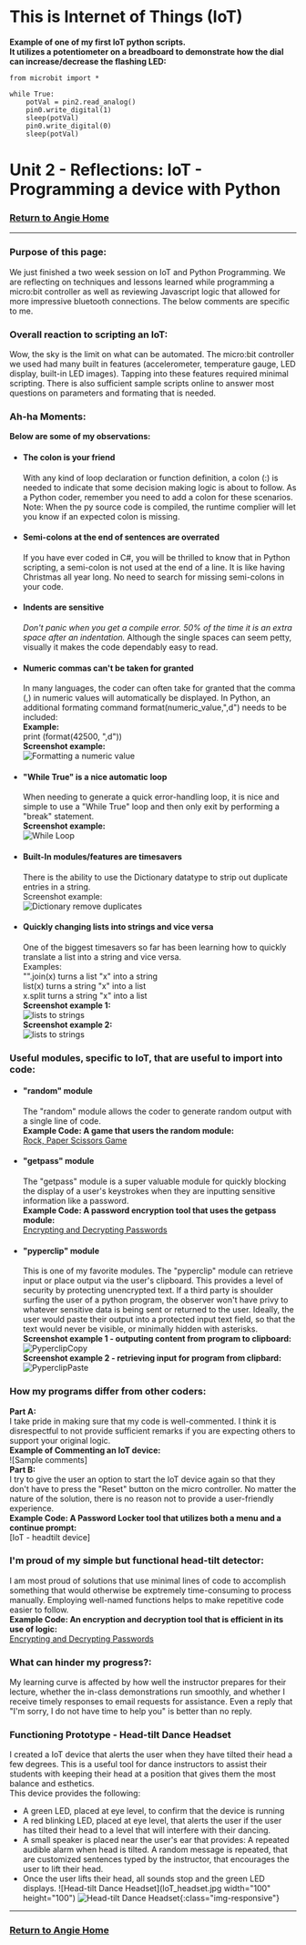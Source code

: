 # This is Internet of Things (IoT) 

**Example of one of my first IoT python scripts.
<br/>It utilizes a potentiometer on a breadboard to demonstrate how the dial can increase/decrease the flashing LED:**
```
from microbit import *

while True:
    potVal = pin2.read_analog()
    pin0.write_digital(1)
    sleep(potVal)
    pin0.write_digital(0)
    sleep(potVal)
```
# Unit 2 - Reflections: IoT - Programming a device with Python
### [Return to Angie Home](https://angie-gh.github.io/adix.github.io/)


*********************************************************************************** 

### Purpose of this page:
We just finished a two week session on IoT and Python Programming.  We are reflecting on techniques and lessons learned while programming a micro:bit controller as well as reviewing Javascript logic that allowed for more impressive bluetooth connections. 
The below comments are specific to me.

### Overall reaction to scripting an IoT:
Wow, the sky is the limit on what can be automated.  The micro:bit controller we used had many built in features (accelerometer, temperature gauge, LED display, built-in LED images).  Tapping into these features required minimal scripting. There is also sufficient sample scripts online to answer most questions on parameters and formating that is needed.     

### Ah-ha Moments:
**Below are some of my observations:**
- #### The colon is your friend
	With any kind of loop declaration or function definition, a colon (:) is needed to indicate that some decision making logic is about to follow.  As a Python coder, remember you need to add a colon for these scenarios.  Note:  When the py source code is compiled, the runtime complier will let you know if an expected colon is missing.
- #### Semi-colons at the end of sentences are overrated
	If you have ever coded in C#, you will be thrilled to know that in Python scripting, a semi-colon is not used at the end of a line.  It is like having Christmas all year long.  No need to search for missing semi-colons in your code.
- #### Indents are sensitive
	*Don't panic when you get a compile error.  50% of the time it is an extra space after an indentation.*
	Although the single spaces can seem petty, visually it makes the code dependably easy to read.
- #### Numeric commas can't be taken for granted
	In many languages, the coder can often take for granted that the comma (,) in numeric values will automatically be displayed.  In Python, an additional formating command format(numeric_value,",d") needs to be included:
	<br/>**Example:**
	<br/>print (format(42500, ",d"))
	<br/> **Screenshot example:**
	<br/>![Formatting a numeric value](FormatNumericWithCommas.PNG)
- #### "While True" is a nice automatic loop
	When needing to generate a quick error-handling loop, it is nice and simple to use a "While True" loop and then only exit by performing a "break" statement. 
	<br/>**Screenshot example:**
	<br/>![While Loop](While_True_simpleloop.PNG)
- #### Built-In modules/features are timesavers
	There is the ability to use the Dictionary datatype to strip out duplicate entries in a string.
	<br/>Screenshot example:
	<br/>![Dictionary remove duplicates](Dictionary_abilityTostripDuplicates.PNG)
- #### Quickly changing lists into strings and vice versa
	One of the biggest timesavers so far has been learning how to quickly translate a list into a string and vice versa.
	<br/>Examples:
	<br/>"".join(x)   turns a list "x" into a string
	<br/>list(x)      turns a string "x" into a list
	<br/>x.split      turns a string "x" into a list
	<br/>**Screenshot example 1:**
	<br/>![lists to strings](quick_listsFromStrings.PNG)
	<br/>**Screenshot example 2:**
	<br/>![lists to strings](SimpleClearLogic_CreatingEncryptionKey.PNG)

### Useful modules, specific to IoT, that are useful to import into code:
- #### "random" module
	The "random" module allows the coder to generate random output with a single line of code.  
	**Example Code: A game that users the random module:**
	<br/>[Rock, Paper Scissors Game](https://github.com/Angie-gh/unit1/blob/master/week03_RockPaperScissors_Angie.py)
- #### "getpass" module
	The "getpass" module is a super valuable module for quickly blocking the display of a user's keystrokes when they are inputting sensitive information like a password.  
	**Example Code: A password encryption tool that uses the getpass module:**
	<br/>[Encrypting and Decrypting Passwords](https://github.com/Angie-gh/unit1/blob/master/week05_EncryptionProject_Angie_ExtraCredit_Part7_Part8_b.py)
- #### "pyperclip" module
	This is one of my favorite modules.  The "pyperclip" module can retrieve input or place output via the user's clipboard.  This provides a level of security by protecting unencrypted text. If a third party is shoulder surfing the user of a python program, the observer won't have privy to whatever sensitive data is being sent or returned to the user.  Ideally, the user would paste their output
into a protected input text field, so that the text would never be visible, or minimally hidden with asterisks.
	**Screenshot example 1 - outputing content from program to clipboard:**
	<br/>![PyperclipCopy](PyperclipCopyExample.PNG)
	<br/>**Screenshot example 2 - retrieving input for program from clipbard:**
	<br/>![PyperclipPaste](PyperclipPasteExample_viaUserInput.PNG)	
	


### How my programs differ from other coders:
**Part A:**
<br/>I take pride in making sure that my code is well-commented.  I think it is disrespectful to not provide sufficient remarks if you are expecting others to support your original logic. 
<br/>**Example of Commenting an IoT device:**
<br/>![Sample comments]
<br/>**Part B:**
<br/>I try to give the user an option to start the IoT device again so that they don't have to press the "Reset" button on the micro controller.  No matter the nature of the solution, there is no reason not to provide a user-friendly experience. 
<br/>**Example Code: A Password Locker tool that utilizes both a menu and a continue prompt:**
<br/>[IoT - headtilt device]

### I'm proud of my simple but functional head-tilt detector:
I am most proud of solutions that use minimal lines of code to accomplish something that would otherwise be exptremely time-consuming to process manually. Employing well-named functions helps to make repetitive code easier to follow.
<br/>**Example Code: An encryption and decryption tool that is efficient in its use of logic:**
<br/>[Encrypting and Decrypting Passwords](https://github.com/Angie-gh/unit1/blob/master/week05_EncryptionProject_Angie_ExtraCredit_Part7_Part8_b.py)

### What can hinder my progress?:
My learning curve is affected by how well the instructor prepares for their lecture, whether the in-class demonstrations run smoothly, and whether I receive timely responses to email requests for assistance.  Even a reply that "I'm sorry, I do not have time to help you" is better than no reply.

### Functioning Prototype - Head-tilt Dance Headset 
I created a IoT device that alerts the user when they have tilted their head a few degrees.  This is a useful tool for dance instructors to assist their students with keeping their head at a position that gives them the most balance and esthetics.  
This device provides the following:
- A green LED, placed at eye level, to confirm that the device is running
- A red blinking LED, placed at eye level, that alerts the user if the user has tilted their head to a level that will interfere with their dancing.
- A small speaker is placed near the user's ear that provides:
    A repeated audible alarm when head is tilted.
    A random message is repeated, that are customized sentences typed by the instructor, that encourages the user to lift their head.
- Once the user lifts their head, all sounds stop and the green LED displays.
![Head-tilt Dance Headset](IoT_headset.jpg width="100" height="100")
![Head-tilt Dance Headset](IoT_standalone_headset.jpg){:class="img-responsive"}
*********************************************************************************** 

### [Return to Angie Home](https://angie-gh.github.io/adix.github.io/)


